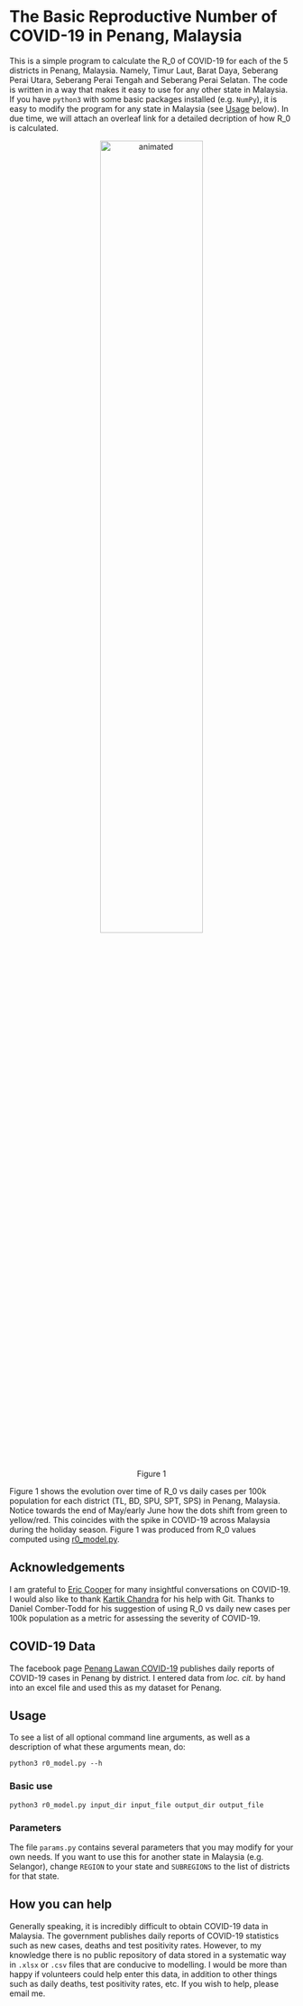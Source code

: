 # The Basic Reproductive Number of COVID-19 in Penang, Malaysia

This is a simple program to calculate the R_0 of COVID-19 for each of the 5 districts in Penang, Malaysia. Namely, Timur Laut, Barat Daya, Seberang Perai Utara, Seberang Perai Tengah and Seberang Perai Selatan. The code is written in a way that makes it easy to use for any other state in Malaysia. If you have ``python3`` with some basic packages installed (e.g. ``NumPy``), it is easy to modify the program for any state in Malaysia (see [Usage](#usage) below). In due time, we will attach an overleaf link for a detailed decription of how R_0 is calculated.


<p align="center">
  <img src="r0_vs_newcases.gif " alt="animated" width="60%">
</p>
<div style="margin:auto; width:80%">
  <p align="center">
  Figure 1 
  </p>
</div>

Figure 1 shows the evolution over time of R_0 vs daily cases per 100k population for each district (TL, BD, SPU, SPT, SPS) in Penang, Malaysia. Notice towards the end of May/early June how the dots shift from green to yellow/red. This coincides with the spike in COVID-19 across Malaysia during the holiday season. Figure 1 was produced from R_0 values computed using <a href="https://github.com/dblim/penang-covid19/blob/main/r0_model.py">r0_model.py</a>.

## Acknowledgements
I am grateful to [Eric Cooper](https://www.stanfordesp.org/teach/teachers/escooper/bio.html) for many insightful conversations on COVID-19. I would also like to thank [Kartik Chandra](https://cs.stanford.edu/~kach/) for his help with Git. Thanks to Daniel Comber-Todd for his suggestion of using R_0 vs daily new cases per 100k population as a metric for assessing the severity of COVID-19.

## COVID-19 Data 
The facebook page [Penang Lawan COVID-19](https://www.facebook.com/penanglawancovid19/) publishes daily reports of COVID-19 cases in Penang by district. I entered data from *loc. cit.* by hand into an excel file and used this as my dataset for Penang.

## Usage
To see a list of all optional command line arguments, as well as a description of what these arguments mean, do:

```
python3 r0_model.py --h
```

### Basic use


```
python3 r0_model.py input_dir input_file output_dir output_file
```


### Parameters 
The file ```params.py``` contains several parameters that you may modify for your own needs. If you want to use this for another state in Malaysia (e.g. Selangor), change ```REGION``` to your state and ```SUBREGIONS``` to the list of districts for that state.

## How you can help
Generally speaking, it is incredibly difficult to obtain COVID-19 data in Malaysia. The government publishes daily reports of COVID-19 statistics such as new cases, deaths and test positivity rates. However, to my knowledge there is no public repository of data stored in a systematic way in ``.xlsx`` or ``.csv`` files that are conducive to modelling. I would be more than happy if volunteers could help enter this data, in addition to other things such as daily deaths, test positivity rates, etc. If you wish to help, please email me.
